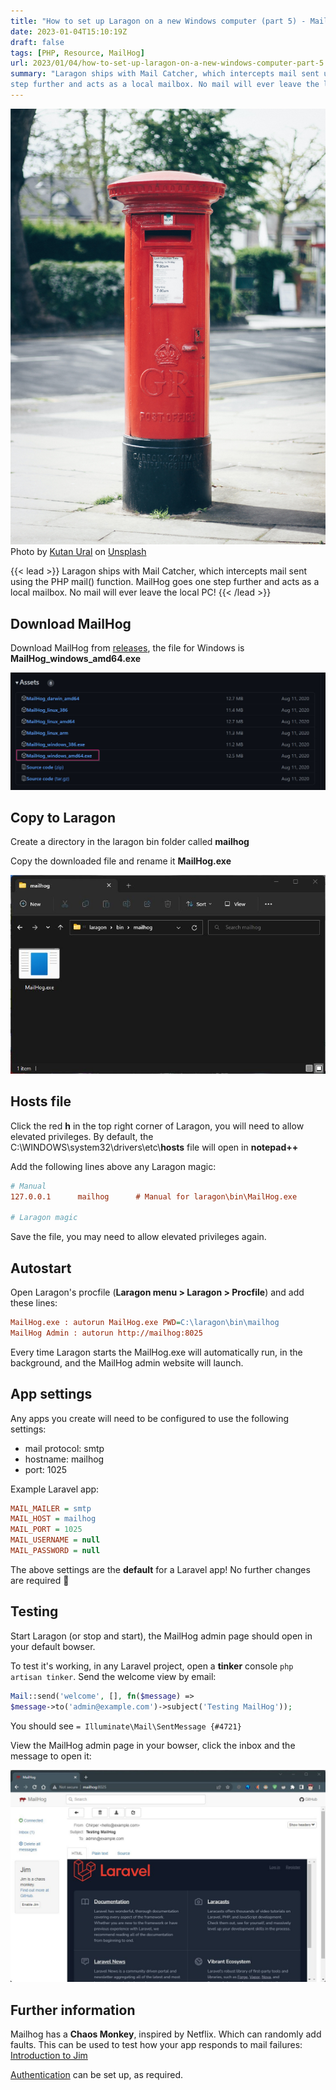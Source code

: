 ```yaml
---
title: "How to set up Laragon on a new Windows computer (part 5) - MailHog"
date: 2023-01-04T15:10:19Z
draft: false
tags: [PHP, Resource, MailHog]
url: 2023/01/04/how-to-set-up-laragon-on-a-new-windows-computer-part-5
summary: "Laragon ships with Mail Catcher, which intercepts mail sent using the PHP mail() function. MailHog goes one
step further and acts as a local mailbox. No mail will ever leave the local PC!"
---
```


![Royal mail postbox](images/kutan-ural-yCxBGq7nuA8-unsplash.jpg "Royal mail postbox")
Photo
by [Kutan Ural](https://unsplash.com/@kutanural?utm_source=unsplash&utm_medium=referral&utm_content=creditCopyText)
on [Unsplash](https://unsplash.com/photos/yCxBGq7nuA8?utm_source=unsplash&utm_medium=referral&utm_content=creditCopyText)

{{< lead >}}
Laragon ships with Mail Catcher, which intercepts mail sent using the PHP mail() function. MailHog goes one step further
and acts as a local mailbox. No mail will ever leave the local PC!
{{< /lead >}}

## Download MailHog

Download MailHog from [releases](https://github.com/mailhog/MailHog/releases), the file for Windows
is **MailHog_windows_amd64.exe**

![MailHog_windows_amd64.exe](images/2023-01-04_17_12_23-Releases_mailhog_MailHog.jpg "MailHog_windows_amd64.exe")

## Copy to Laragon

Create a directory in the laragon bin folder called **mailhog**

Copy the downloaded file and rename it **MailHog.exe**

![MailHog.exe](images/2023-01-04_17_21_28-mailhog.jpg "MailHog.exe")

## Hosts file

Click the red **h** in the top right corner of Laragon, you will need to allow elevated privileges. By default,
the C:\WINDOWS\system32\drivers\etc\\**hosts** file will open in **notepad++**

Add the following lines above any Laragon magic:

```ini
# Manual
127.0.0.1      mailhog	    # Manual for laragon\bin\MailHog.exe

# Laragon magic
```

Save the file, you may need to allow elevated privileges again.

## Autostart

Open Laragon's procfile (**Laragon menu > Laragon > Procfile**) and add these lines:

```ini
MailHog.exe : autorun MailHog.exe PWD=C:\laragon\bin\mailhog
MailHog Admin : autorun http://mailhog:8025 
```

Every time Laragon starts the MailHog.exe will automatically run, in the background, and the MailHog admin website will
launch.

## App settings

Any apps you create will need to be configured to use the following settings:

- mail protocol: smtp
- hostname: mailhog
- port: 1025

Example Laravel app:

```ini
MAIL_MAILER = smtp
MAIL_HOST = mailhog
MAIL_PORT = 1025
MAIL_USERNAME = null
MAIL_PASSWORD = null
```

The above settings are the **default** for a Laravel app! No further changes are required 🎉

## Testing

Start Laragon (or stop and start), the MailHog admin page should open in your default bowser.

To test it's working, in any Laravel project, open a **tinker** console `php artisan tinker`. Send the welcome view by
email:

```php
Mail::send('welcome', [], fn($message) => 
$message->to('admin@example.com')->subject('Testing MailHog'));
```

You should see `= Illuminate\Mail\SentMessage {#4721}`

View the MailHog admin page in your bowser, click the inbox and the message to open it:

![MailHog inbox](images/2023-01-04_18_07_12-MailHog.jpg "MailHog inbox")

## Further information

Mailhog has a **Chaos Monkey**, inspired by Netflix. Which can randomly add faults. This can be used to test how your
app responds to mail failures: [Introduction to Jim](https://github.com/mailhog/MailHog/blob/master/docs/JIM.md)

[Authentication](https://github.com/mailhog/MailHog/blob/master/docs/Auth.md) can be set up, as required.
